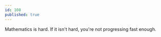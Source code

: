 ```yaml
---
id: 108
published: true
---
```


<p>Mathematics is hard. If it isn't hard, you're not progressing fast enough.</p>


